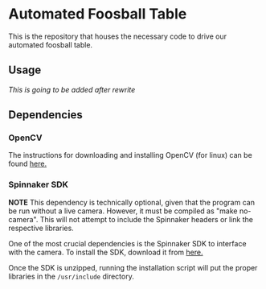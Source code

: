 # Automated Foosball Table
This is the repository that houses the necessary code to drive our automated foosball table.

## Usage
*This is going to be added after rewrite*


## Dependencies

### OpenCV
The instructions for downloading and installing OpenCV (for linux) can be found [here.](https://docs.opencv.org/master/d7/d9f/tutorial_linux_install.html)

### Spinnaker SDK
**NOTE**
This dependency is technically optional, given that the program can be run without a live camera. However, it must be compiled as "make no-camera". This will not attempt to include the Spinnaker headers or link the respective libraries.

One of the most crucial dependencies is the Spinnaker SDK to interface with the camera.
To install the SDK, download it from [here.](https://www.flir.com/products/spinnaker-sdk/)

Once the SDK is unzipped, running the installation script will put the proper libraries in the `/usr/include` directory.
